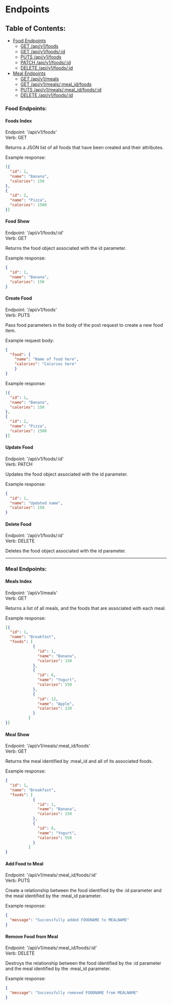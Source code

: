 # Endpoints

## Table of Contents:

- [Food Endpoints](#food-endpoints)
  - [GET /api/v1/foods](#foods-index)
  - [GET /api/v1/foods/:id](#food-show)
  - [PUTS /api/v1/foods](#create-food)
  - [PATCH /api/v1/foods/:id](#update-food)
  - [DELETE /api/v1/foods/:id](#delete-food)
- [Meal Endpoints](#meal-endpoints)
  - [GET /api/v1/meals](#meals-index)
  - [GET /api/v1/meals/:meal_id/foods](#meal-show)
  - [PUTS /api/v1/meals/:meal_id/foods/:id](#add-food-to-meal)
  - [DELETE /api/v1/foods/:id](#remove-food-from-meal)

### Food Endpoints:

#### Foods Index

Endpoint: '/api/v1/foods' <br>
Verb: GET

Returns a JSON list of all foods that have been created and their attributes.

Example response:
```json
[{
  "id": 1,
  "name": "Banana",
  "calories": 150
},
{
  "id": 2,
  "name": "Pizza",
  "calories": 1500
}]
```

#### Food Show

Endpoint: '/api/v1/foods/:id' <br>
Verb: GET

Returns the food object associated with the id parameter.

Example response:
```json
{
  "id": 1,
  "name": "Banana",
  "calories": 150
}
```

#### Create Food

Endpoint: '/api/v1/foods' <br>
Verb: PUTS

Pass food parameters in the body of the post request to create a new food item.

Example request body:
```json
{
  "food": {
    "name": "Name of food here",
    "calories": "Calories here"
    }
}
```

Example response:
```json
[{
  "id": 1,
  "name": "Banana",
  "calories": 150
},
{
  "id": 2,
  "name": "Pizza",
  "calories": 1500
}]
```

#### Update Food

Endpoint: '/api/v1/foods/:id' <br>
Verb: PATCH

Updates the food object associated with the id parameter.

Example response:
```json
{
  "id": 1,
  "name": "Updated name",
  "calories": 150
}
```

#### Delete Food

Endpoint: '/api/v1/foods/:id' <br>
Verb: DELETE

Deletes the food object associated with the id parameter.

---

### Meal Endpoints:

#### Meals Index

Endpoint: '/api/v1/meals' <br>
Verb: GET

Returns a list of all meals, and the foods that are associated with each meal.

Example response:
```json
[{
  "id": 1,
  "name": "Breakfast",
  "foods": [
            {
              "id": 1,
              "name": "Banana",
              "calories": 150
            },
            {
              "id": 6,
              "name": "Yogurt",
              "calories": 550
            },
            {
              "id": 12,
              "name": "Apple",
              "calories": 220
            }
          ]
}]
```

#### Meal Show

Endpoint: '/api/v1/meals/:meal_id/foods' <br>
Verb: GET

Returns the meal identified by :meal_id and all of its associated foods.

Example response:
```json
{
  "id": 1,
  "name": "Breakfast",
  "foods": [
            {
              "id": 1,
              "name": "Banana",
              "calories": 150
            },
            {
              "id": 6,
              "name": "Yogurt",
              "calories": 550
            }
          ]
}
```

#### Add Food to Meal

Endpoint: '/api/v1/meals/:meal_id/foods/:id' <br>
Verb: PUTS

Create a relationship between the food identified by the :id parameter and the meal identified by the :meal_id parameter.

Example response:
```json
{
  "message": "Successfully added FOODNAME to MEALNAME"
}
```

#### Remove Food from Meal

Endpoint: '/api/v1/meals/:meal_id/foods/:id' <br>
Verb: DELETE

Destroys the relationship between the food identified by the :id parameter and the meal identified by the :meal_id parameter.

Example response:
```json
{
  "message": "Successfully removed FOODNAME from MEALNAME"
}
```
